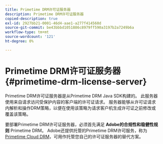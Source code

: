 ```yaml
---
title: Primetime DRM许可证服务器
description: Primetime DRM许可证服务器
copied-description: true
exl-id: 2927bb21-0001-46d4-aae1-a277f414560d
source-git-commit: be43bbbd1051886c8979ff590a3197b2a7249b6a
workflow-type: tm+mt
source-wordcount: '121'
ht-degree: 0%

---
```


# Primetime DRM许可证服务器 {#primetime-drm-license-server}

Primetime DRM许可证服务器是从Primetime DRM Java SDK构建的。 此服务器使用来自请求访问受保护内容的客户端的许可证请求。 服务器能够从许可证请求内解析和操作DRM策略，以便在使用该策略为请求客户机生成许可证之前修改或覆盖该策略。

要部署Primetime DRM许可证服务器，必须首先满足 **Adobe的合规性和稳健性规则** Primetime DRM。 Adobe还提供托管的Primetime DRM许可服务，称为 [Primetime Cloud DRM](../cloud-quick-start/whats-included.md)，可用作托管您自己的许可证服务器的替代方案。

